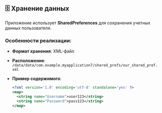 ## 🗄️ Хранение данных

Приложение использует **SharedPreferences** для сохранения учетных данных пользователя. 

### Особенности реализации:
- **Формат хранения**: XML-файл
- **Расположение**:    
  `/data/data/com.example.myapplication7/shared_prefs/our_shared_pref.xml`

- **Пример содержимого**:
  ```xml
  <?xml version='1.0' encoding='utf-8' standalone='yes' ?>
  <map>
    <string name="Username">user123</string>
    <string name="Password">pass123</string>
  </map>